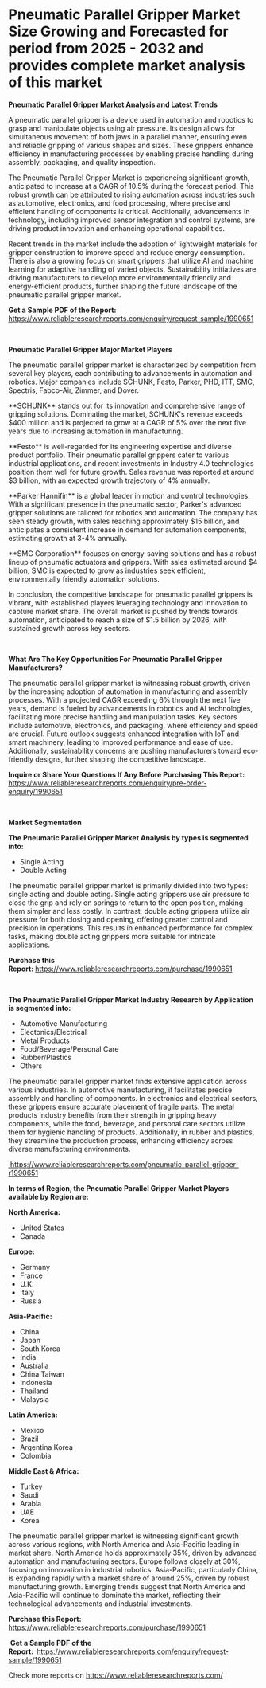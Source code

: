 <p><h1>Pneumatic Parallel Gripper Market Size Growing and Forecasted for period from 2025 - 2032 and provides complete market analysis of this market</h1></p><p><strong>Pneumatic Parallel Gripper Market Analysis and Latest Trends</strong></p>
<p><p>A pneumatic parallel gripper is a device used in automation and robotics to grasp and manipulate objects using air pressure. Its design allows for simultaneous movement of both jaws in a parallel manner, ensuring even and reliable gripping of various shapes and sizes. These grippers enhance efficiency in manufacturing processes by enabling precise handling during assembly, packaging, and quality inspection.</p><p>The Pneumatic Parallel Gripper Market is experiencing significant growth, anticipated to increase at a CAGR of 10.5% during the forecast period. This robust growth can be attributed to rising automation across industries such as automotive, electronics, and food processing, where precise and efficient handling of components is critical. Additionally, advancements in technology, including improved sensor integration and control systems, are driving product innovation and enhancing operational capabilities.</p><p>Recent trends in the market include the adoption of lightweight materials for gripper construction to improve speed and reduce energy consumption. There is also a growing focus on smart grippers that utilize AI and machine learning for adaptive handling of varied objects. Sustainability initiatives are driving manufacturers to develop more environmentally friendly and energy-efficient products, further shaping the future landscape of the pneumatic parallel gripper market.</p></p>
<p><strong>Get a Sample PDF of the Report:&nbsp;</strong> <a href="https://www.reliableresearchreports.com/enquiry/request-sample/1990651?utm_campaign=3051&utm_medium=2&utm_source=Github&utm_content=ia&utm_term=08042025&utm_id=pneumatic-parallel-gripper">https://www.reliableresearchreports.com/enquiry/request-sample/1990651</a></p>
<p>&nbsp;</p>
<p><strong>Pneumatic Parallel Gripper Major Market Players</strong></p>
<p><p>The pneumatic parallel gripper market is characterized by competition from several key players, each contributing to advancements in automation and robotics. Major companies include SCHUNK, Festo, Parker, PHD, ITT, SMC, Spectris, Fabco-Air, Zimmer, and Dover.</p><p>**SCHUNK** stands out for its innovation and comprehensive range of gripping solutions. Dominating the market, SCHUNK's revenue exceeds $400 million and is projected to grow at a CAGR of 5% over the next five years due to increasing automation in manufacturing.</p><p>**Festo** is well-regarded for its engineering expertise and diverse product portfolio. Their pneumatic parallel grippers cater to various industrial applications, and recent investments in Industry 4.0 technologies position them well for future growth. Sales revenue was reported at around $3 billion, with an expected growth trajectory of 4% annually.</p><p>**Parker Hannifin** is a global leader in motion and control technologies. With a significant presence in the pneumatic sector, Parker's advanced gripper solutions are tailored for robotics and automation. The company has seen steady growth, with sales reaching approximately $15 billion, and anticipates a consistent increase in demand for automation components, estimating growth at 3-4% annually.</p><p>**SMC Corporation** focuses on energy-saving solutions and has a robust lineup of pneumatic actuators and grippers. With sales estimated around $4 billion, SMC is expected to grow as industries seek efficient, environmentally friendly automation solutions.</p><p>In conclusion, the competitive landscape for pneumatic parallel grippers is vibrant, with established players leveraging technology and innovation to capture market share. The overall market is pushed by trends towards automation, anticipated to reach a size of $1.5 billion by 2026, with sustained growth across key sectors.</p></p>
<p>&nbsp;</p>
<p><strong>What Are The Key Opportunities For Pneumatic Parallel Gripper Manufacturers?</strong></p>
<p><p>The pneumatic parallel gripper market is witnessing robust growth, driven by the increasing adoption of automation in manufacturing and assembly processes. With a projected CAGR exceeding 6% through the next five years, demand is fueled by advancements in robotics and AI technologies, facilitating more precise handling and manipulation tasks. Key sectors include automotive, electronics, and packaging, where efficiency and speed are crucial. Future outlook suggests enhanced integration with IoT and smart machinery, leading to improved performance and ease of use. Additionally, sustainability concerns are pushing manufacturers toward eco-friendly designs, further shaping the competitive landscape.</p></p>
<p><strong>Inquire or Share Your Questions If Any Before Purchasing This Report:</strong> <a href="https://www.reliableresearchreports.com/enquiry/pre-order-enquiry/1990651?utm_campaign=3051&utm_medium=2&utm_source=Github&utm_content=ia&utm_term=08042025&utm_id=pneumatic-parallel-gripper">https://www.reliableresearchreports.com/enquiry/pre-order-enquiry/1990651</a></p>
<p>&nbsp;</p>
<p><strong>Market Segmentation</strong></p>
<p><strong>The Pneumatic Parallel Gripper Market Analysis by types is segmented into:</strong></p>
<p><ul><li>Single Acting</li><li>Double Acting</li></ul></p>
<p><p>The pneumatic parallel gripper market is primarily divided into two types: single acting and double acting. Single acting grippers use air pressure to close the grip and rely on springs to return to the open position, making them simpler and less costly. In contrast, double acting grippers utilize air pressure for both closing and opening, offering greater control and precision in operations. This results in enhanced performance for complex tasks, making double acting grippers more suitable for intricate applications.</p></p>
<p><strong>Purchase this Report:&nbsp;</strong><a href="https://www.reliableresearchreports.com/purchase/1990651?utm_campaign=3051&utm_medium=2&utm_source=Github&utm_content=ia&utm_term=08042025&utm_id=pneumatic-parallel-gripper">https://www.reliableresearchreports.com/purchase/1990651</a></p>
<p>&nbsp;</p>
<p><strong>The Pneumatic Parallel Gripper Market Industry Research by Application is segmented into:</strong></p>
<p><ul><li>Automotive Manufacturing</li><li>Electonics/Electrical</li><li>Metal Products</li><li>Food/Beverage/Personal Care</li><li>Rubber/Plastics</li><li>Others</li></ul></p>
<p><p>The pneumatic parallel gripper market finds extensive application across various industries. In automotive manufacturing, it facilitates precise assembly and handling of components. In electronics and electrical sectors, these grippers ensure accurate placement of fragile parts. The metal products industry benefits from their strength in gripping heavy components, while the food, beverage, and personal care sectors utilize them for hygienic handling of products. Additionally, in rubber and plastics, they streamline the production process, enhancing efficiency across diverse manufacturing environments.</p></p>
<p><a href="https://www.reliableresearchreports.com/pneumatic-parallel-gripper-r1990651?utm_campaign=3051&utm_medium=2&utm_source=Github&utm_content=ia&utm_term=08042025&utm_id=pneumatic-parallel-gripper">&nbsp;https://www.reliableresearchreports.com/pneumatic-parallel-gripper-r1990651</a></p>
<p><strong>In terms of Region, the Pneumatic Parallel Gripper Market Players available by Region are:</strong></p>
<p>
    <p> <strong> North America: </strong>
        <ul>
            <li>United States</li>
            <li>Canada</li>
        </ul>
        </p> 
    <p> <strong> Europe: </strong>
        <ul>
            <li>Germany</li>
            <li>France</li>
            <li>U.K.</li>
            <li>Italy</li>
            <li>Russia</li>
        </ul>
        </p> 
    <p> <strong> Asia-Pacific: </strong>
        <ul>
            <li>China</li>
            <li>Japan</li>
            <li>South Korea</li>
            <li>India</li>
            <li>Australia</li>
            <li>China Taiwan</li>
            <li>Indonesia</li>
            <li>Thailand</li>
            <li>Malaysia</li>
        </ul>
        </p> 
    <p> <strong> Latin America: </strong>
        <ul>
            <li>Mexico</li>
            <li>Brazil</li>
            <li>Argentina Korea</li>
            <li>Colombia</li>
        </ul>
        </p> 
    <p> <strong> Middle East & Africa: </strong>
        <ul>
            <li>Turkey</li>
            <li>Saudi</li>
            <li>Arabia</li>
            <li>UAE</li>
            <li>Korea</li>
        </ul>
    </p>
    </p>
<p><p>The pneumatic parallel gripper market is witnessing significant growth across various regions, with North America and Asia-Pacific leading in market share. North America holds approximately 35%, driven by advanced automation and manufacturing sectors. Europe follows closely at 30%, focusing on innovation in industrial robotics. Asia-Pacific, particularly China, is expanding rapidly with a market share of around 25%, driven by robust manufacturing growth. Emerging trends suggest that North America and Asia-Pacific will continue to dominate the market, reflecting their technological advancements and industrial investments.</p></p>
<p><strong>Purchase this Report: </strong><a href="https://www.reliableresearchreports.com/purchase/1990651?utm_campaign=3051&utm_medium=2&utm_source=Github&utm_content=ia&utm_term=08042025&utm_id=pneumatic-parallel-gripper">https://www.reliableresearchreports.com/purchase/1990651</a></p>
<p>&nbsp;<strong>Get a Sample PDF of the Report:&nbsp;&nbsp;</strong><a href="https://www.reliableresearchreports.com/enquiry/request-sample/1990651?utm_campaign=3051&utm_medium=2&utm_source=Github&utm_content=ia&utm_term=08042025&utm_id=pneumatic-parallel-gripper">https://www.reliableresearchreports.com/enquiry/request-sample/1990651</a></p>
<p><strong></strong></p>
<p>Check more reports on <a href="https://www.reliableresearchreports.com/?utm_campaign=3051&utm_medium=2&utm_source=Github&utm_content=ia&utm_term=08042025&utm_id=pneumatic-parallel-gripper">https://www.reliableresearchreports.com/</a></p>